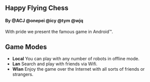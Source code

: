 ## **Happy Flying Chess**
#### By @ACJ @onepei @icy @tym @wjq
With pride we present the famous game in Android™. 

## Game Modes
* **Local** You can play with any number of robots in offline mode.
* **Lan** Search and play with friends via Wifi.
* **Wlan** Enjoy the game over the Internet with all sorts of friends or strangers.


